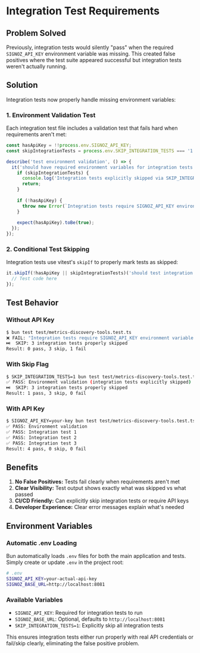 # Integration Test Requirements

## Problem Solved

Previously, integration tests would silently "pass" when the required `SIGNOZ_API_KEY` environment variable was missing. This created false positives where the test suite appeared successful but integration tests weren't actually running.

## Solution

Integration tests now properly handle missing environment variables:

### 1. **Environment Validation Test**
Each integration test file includes a validation test that fails hard when requirements aren't met:

```typescript
const hasApiKey = !!process.env.SIGNOZ_API_KEY;
const skipIntegrationTests = process.env.SKIP_INTEGRATION_TESTS === '1';

describe('test environment validation', () => {
  it('should have required environment variables for integration tests', () => {
    if (skipIntegrationTests) {
      console.log('Integration tests explicitly skipped via SKIP_INTEGRATION_TESTS=1');
      return;
    }
    
    if (!hasApiKey) {
      throw new Error(`Integration tests require SIGNOZ_API_KEY environment variable.`);
    }
    
    expect(hasApiKey).toBe(true);
  });
});
```

### 2. **Conditional Test Skipping**
Integration tests use vitest's `skipIf` to properly mark tests as skipped:

```typescript
it.skipIf(!hasApiKey || skipIntegrationTests)('should test integration functionality', async () => {
  // Test code here
});
```

## Test Behavior

### Without API Key
```bash
$ bun test test/metrics-discovery-tools.test.ts
❌ FAIL: "Integration tests require SIGNOZ_API_KEY environment variable"
⏭️  SKIP: 3 integration tests properly skipped
Result: 0 pass, 3 skip, 1 fail
```

### With Skip Flag
```bash
$ SKIP_INTEGRATION_TESTS=1 bun test test/metrics-discovery-tools.test.ts
✅ PASS: Environment validation (integration tests explicitly skipped)
⏭️  SKIP: 3 integration tests properly skipped  
Result: 1 pass, 3 skip, 0 fail
```

### With API Key
```bash
$ SIGNOZ_API_KEY=your-key bun test test/metrics-discovery-tools.test.ts
✅ PASS: Environment validation
✅ PASS: Integration test 1
✅ PASS: Integration test 2
✅ PASS: Integration test 3
Result: 4 pass, 0 skip, 0 fail
```

## Benefits

1. **No False Positives:** Tests fail clearly when requirements aren't met
2. **Clear Visibility:** Test output shows exactly what was skipped vs what passed
3. **CI/CD Friendly:** Can explicitly skip integration tests or require API keys
4. **Developer Experience:** Clear error messages explain what's needed

## Environment Variables

### Automatic .env Loading
Bun automatically loads `.env` files for both the main application and tests. Simply create or update `.env` in the project root:

```bash
# .env
SIGNOZ_API_KEY=your-actual-api-key
SIGNOZ_BASE_URL=http://localhost:8081
```

### Available Variables
- `SIGNOZ_API_KEY`: Required for integration tests to run
- `SIGNOZ_BASE_URL`: Optional, defaults to `http://localhost:8081`  
- `SKIP_INTEGRATION_TESTS=1`: Explicitly skip all integration tests

This ensures integration tests either run properly with real API credentials or fail/skip clearly, eliminating the false positive problem.